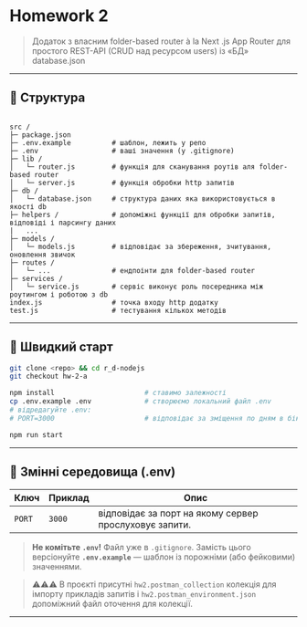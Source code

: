 # Homework 2

> Додаток з власним folder-based router à la Next .js App Router для простого REST-API (CRUD над ресурсом users) із «БД» database.json

---

## 📁 Структура

```

src /
├─ package.json
├─ .env.example          # шаблон, лежить у репо
├─ .env                  # ваші значення (у .gitignore)
├─ lib /
│   └─ router.js         # функція для сканування роутів аля folder-based router
│   └─ server.js         # функція обробки http запитів
├─ db /
│   └─ database.json     # структура даних яка використовується в якості db
├─ helpers /             # допоміжні функції для обробки запитів, відповіді і парсингу даних
|   ...
├─ models /
│   └─ models.js         # відповідає за збереження, зчитування, оновлення звичок
├─ routes /
│   └─ ...               # ендпоінти для folder-based router
├─ services /
│   └─ service.js        # сервіс виконує роль посередника між роутингом і роботою з db
index.js                 # точка входу http додатку
test.js                  # тестування кількох методів

````

---

## 🚀 Швидкий старт

```bash
git clone <repo> && cd r_d-nodejs
git checkout hw-2-a

npm install                      # ставимо залежності
cp .env.example .env             # створюємо локальний файл .env
# відредагуйте .env:
# PORT=3000                      # відповідає за зміщення по дням в бік минулого часу

npm run start
````

---

## 🔑 Змінні середовища (.env)

| Ключ   | Приклад | Опис                                                   |
|--------|---------|--------------------------------------------------------|
| `PORT` | `3000`  | відповідає за порт на якому сервер прослуховує запити. |

> **Не комітьте `.env`!**   Файл уже в `.gitignore`.
> Замість цього версіонуйте **`.env.example`** — шаблон із порожніми (або фейковими) значеннями.

> ⚠️⚠️⚠️ В проєкті присутні `hw2.postman_collection` колекція для імпорту прикладів запитів і
> `hw2.postman_environment.json` допоміжний файл оточення для колекції.
---
